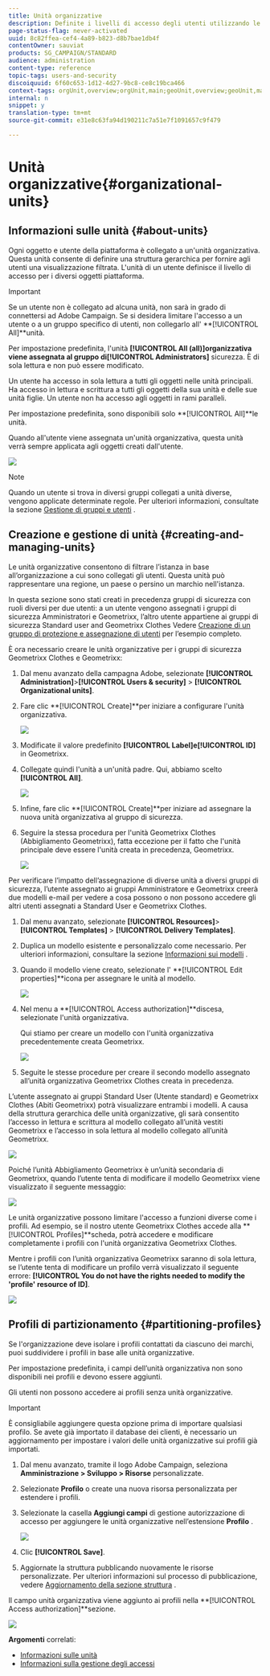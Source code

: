 ```yaml
---
title: Unità organizzative
description: Definite i livelli di accesso degli utenti utilizzando le unità organizzative.
page-status-flag: never-activated
uuid: 8c82ffea-cef4-4a89-b823-d8b7bae1db4f
contentOwner: sauviat
products: SG_CAMPAIGN/STANDARD
audience: administration
content-type: reference
topic-tags: users-and-security
discoiquuid: 6f60c653-1d12-4d27-9bc8-ce8c19bca466
context-tags: orgUnit,overview;orgUnit,main;geoUnit,overview;geoUnit,main
internal: n
snippet: y
translation-type: tm+mt
source-git-commit: e31e8c63fa94d190211c7a51e7f1091657c9f479

---
```



# Unità organizzative{#organizational-units}

## Informazioni sulle unità {#about-units}

Ogni oggetto e utente della piattaforma è collegato a un&#39;unità organizzativa. Questa unità consente di definire una struttura gerarchica per fornire agli utenti una visualizzazione filtrata. L&#39;unità di un utente definisce il livello di accesso per i diversi oggetti piattaforma.

>[!IMPORTANT]
>
>Se un utente non è collegato ad alcuna unità, non sarà in grado di connettersi ad Adobe Campaign. Se si desidera limitare l&#39;accesso a un utente o a un gruppo specifico di utenti, non collegarlo all&#39; **[!UICONTROL All]**unità.
>
>Per impostazione predefinita, l&#39;unità **[!UICONTROL All (all)]**organizzativa viene assegnata al gruppo di**[!UICONTROL Administrators]** sicurezza. È di sola lettura e non può essere modificato.

Un utente ha accesso in sola lettura a tutti gli oggetti nelle unità principali. Ha accesso in lettura e scrittura a tutti gli oggetti della sua unità e delle sue unità figlie. Un utente non ha accesso agli oggetti in rami paralleli.

Per impostazione predefinita, sono disponibili solo **[!UICONTROL All]**le unità.

Quando all&#39;utente viene assegnata un&#39;unità organizzativa, questa unità verrà sempre applicata agli oggetti creati dall&#39;utente.

![](assets/user_management_2.png)

>[!NOTE]
>
>Quando un utente si trova in diversi gruppi collegati a unità diverse, vengono applicate determinate regole. Per ulteriori informazioni, consultate la sezione [Gestione di gruppi e utenti](../../administration/using/managing-groups-and-users.md) .

## Creazione e gestione di unità {#creating-and-managing-units}

Le unità organizzative consentono di filtrare l’istanza in base all’organizzazione a cui sono collegati gli utenti. Questa unità può rappresentare una regione, un paese o persino un marchio nell&#39;istanza.

In questa sezione sono stati creati in precedenza gruppi di sicurezza con ruoli diversi per due utenti: a un utente vengono assegnati i gruppi di sicurezza Amministratori e Geometrixx, l’altro utente appartiene ai gruppi di sicurezza Standard user and Geometrixx Clothes Vedere [Creazione di un gruppo di protezione e assegnazione di utenti](../../administration/using/managing-groups-and-users.md#creating-a-security-group-and-assigning-users) per l’esempio completo.

È ora necessario creare le unità organizzative per i gruppi di sicurezza Geometrixx Clothes e Geometrixx:

1. Dal menu avanzato della campagna Adobe, selezionate **[!UICONTROL Administration]**>**[!UICONTROL Users & security]** > **[!UICONTROL Organizational units]**.
1. Fare clic **[!UICONTROL Create]**per iniziare a configurare l&#39;unità organizzativa.

   ![](assets/manage_units_1.png)

1. Modificate il valore predefinito **[!UICONTROL Label]**e**[!UICONTROL ID]** in Geometrixx.
1. Collegate quindi l&#39;unità a un&#39;unità padre. Qui, abbiamo scelto **[!UICONTROL All]**.

   ![](assets/manage_units_2.png)

1. Infine, fare clic **[!UICONTROL Create]**per iniziare ad assegnare la nuova unità organizzativa al gruppo di sicurezza.
1. Seguire la stessa procedura per l&#39;unità Geometrixx Clothes (Abbigliamento Geometrixx), fatta eccezione per il fatto che l&#39;unità principale deve essere l&#39;unità creata in precedenza, Geometrixx.

   ![](assets/manage_units_3.png)

Per verificare l’impatto dell’assegnazione di diverse unità a diversi gruppi di sicurezza, l’utente assegnato ai gruppi Amministratore e Geometrixx creerà due modelli e-mail per vedere a cosa possono o non possono accedere gli altri utenti assegnati a Standard User e Geometrixx Clothes.

1. Dal menu avanzato, selezionate **[!UICONTROL Resources]**>**[!UICONTROL Templates]** > **[!UICONTROL Delivery Templates]**.
1. Duplica un modello esistente e personalizzalo come necessario. Per ulteriori informazioni, consultare la sezione [Informazioni sui modelli](../../start/using/marketing-activity-templates.md) .
1. Quando il modello viene creato, selezionate l&#39; **[!UICONTROL Edit properties]**icona per assegnare le unità al modello.

   ![](assets/manage_units_6.png)

1. Nel menu a **[!UICONTROL Access authorization]**discesa, selezionate l&#39;unità organizzativa.

   Qui stiamo per creare un modello con l&#39;unità organizzativa precedentemente creata Geometrixx.

   ![](assets/manage_units_5.png)

1. Seguite le stesse procedure per creare il secondo modello assegnato all’unità organizzativa Geometrixx Clothes creata in precedenza.

L’utente assegnato ai gruppi Standard User (Utente standard) e Geometrixx Clothes (Abiti Geometrixx) potrà visualizzare entrambi i modelli. A causa della struttura gerarchica delle unità organizzative, gli sarà consentito l’accesso in lettura e scrittura al modello collegato all’unità vestiti Geometrixx e l’accesso in sola lettura al modello collegato all’unità Geometrixx.

![](assets/manage_units_7.png)

Poiché l’unità Abbigliamento Geometrixx è un’unità secondaria di Geometrixx, quando l’utente tenta di modificare il modello Geometrixx viene visualizzato il seguente messaggio:

![](assets/manage_units_8.png)

Le unità organizzative possono limitare l&#39;accesso a funzioni diverse come i profili. Ad esempio, se il nostro utente Geometrixx Clothes accede alla **[!UICONTROL Profiles]**scheda, potrà accedere e modificare completamente i profili con l&#39;unità organizzativa Geometrixx Clothes.

Mentre i profili con l’unità organizzativa Geometrixx saranno di sola lettura, se l’utente tenta di modificare un profilo verrà visualizzato il seguente errore: **[!UICONTROL You do not have the rights needed to modify the 'profile' resource of ID]**.

![](assets/manage_units_10.png)

## Profili di partizionamento {#partitioning-profiles}

Se l&#39;organizzazione deve isolare i profili contattati da ciascuno dei marchi, puoi suddividere i profili in base alle unità organizzative.

Per impostazione predefinita, i campi dell’unità organizzativa non sono disponibili nei profili e devono essere aggiunti.

Gli utenti non possono accedere ai profili senza unità organizzative.

>[!IMPORTANT]
>
>È consigliabile aggiungere questa opzione prima di importare qualsiasi profilo. Se avete già importato il database dei clienti, è necessario un aggiornamento per impostare i valori delle unità organizzative sui profili già importati.

1. Dal menu avanzato, tramite il logo Adobe Campaign, seleziona **Amministrazione > Sviluppo > Risorse** personalizzate.
1. Selezionate **Profilo** o create una nuova risorsa personalizzata per estendere i profili.
1. Selezionate la casella **Aggiungi campi** di gestione autorizzazione di accesso per aggiungere le unità organizzative nell’estensione **Profilo** .

   ![](assets/user_management_9.png)

1. Clic **[!UICONTROL Save]**.
1. Aggiornate la struttura pubblicando nuovamente le risorse personalizzate. Per ulteriori informazioni sul processo di pubblicazione, vedere [Aggiornamento della sezione struttura](../../developing/using/data-model-concepts.md) .

Il campo unità organizzativa viene aggiunto ai profili nella **[!UICONTROL Access authorization]**sezione.

![](assets/user_management_10.png)

**Argomenti** correlati:

* [Informazioni sulle unità](../../administration/using/organizational-units.md#about-units)
* [Informazioni sulla gestione degli accessi](../../administration/using/about-access-management.md)

